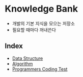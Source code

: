 # Knowledge Bank
- 개발의 기본 지식을 모으는 저장소
- 필요할 때마다 꺼내쓴다

## Index
- [Data Structure](./src/com/lafin/knowledge/ds/README.md)
- [Algorithm](./src/com/lafin/knowledge/algorithm/README.md)
- [Programmers Coding Test](./src/com/lafin/knowledge/algorithm/programmers/README.md)
